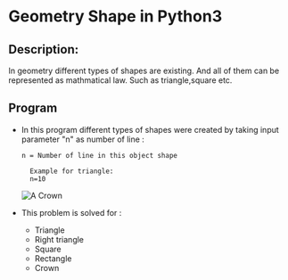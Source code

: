 # Geometry Shape in Python3 #

## Description: ##

In geometry different types of shapes are existing. And all of them can be represented as mathmatical law.
Such as triangle,square etc.

## Program ##

* In this program different types of shapes were created by taking input parameter "n" as number of line :

  ``` n = Number of line in this object shape ```
  ``` 
    Example for triangle:
    n=10 
  ```
  ![A Crown ](https://github.com/Mazhar004/Python-Programming/blob/master/Geometric%20Shape/Crown.png)
    
 * This problem is solved for :
    * Triangle
    * Right triangle
    * Square
    * Rectangle
    * Crown
